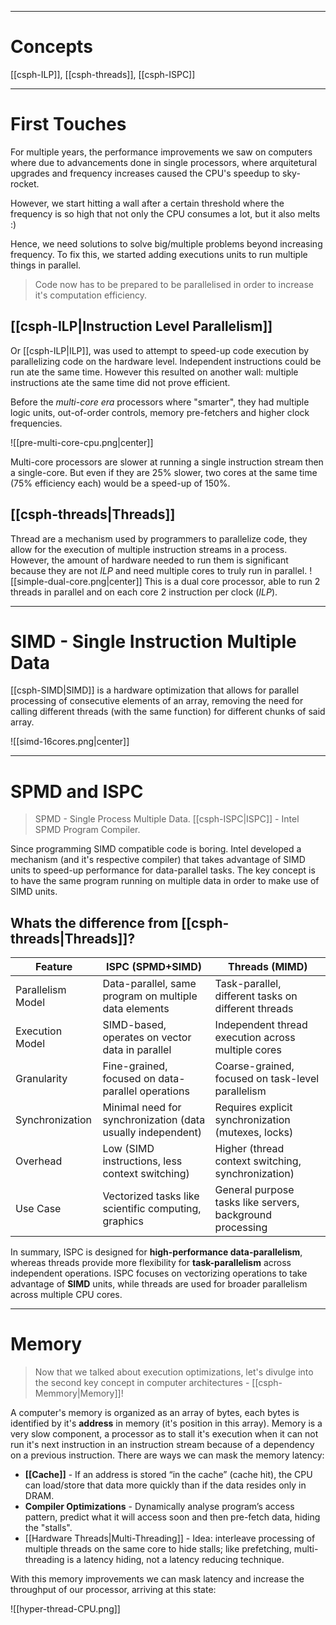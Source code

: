 ***
# Concepts
[[csph-ILP]], [[csph-threads]], [[csph-ISPC]]

***
# First Touches

For multiple years, the performance improvements we saw on computers where due to advancements done in single processors, where arquitetural upgrades and frequency increases caused the CPU's speedup to sky-rocket.

However, we start hitting a wall after a certain threshold where the frequency is so high that not only the CPU consumes a lot, but it also melts :)

Hence, we need solutions to solve big/multiple problems beyond increasing frequency. To fix this, we started adding executions units to run multiple things in parallel.

> Code now has to be prepared to be parallelised in order to increase it's computation efficiency. 
## [[csph-ILP|Instruction Level Parallelism]]

Or [[csph-ILP|ILP]], was used to attempt to speed-up code execution by parallelizing code on the hardware level. Independent instructions could be run ate the same time.
However this resulted on another wall: multiple instructions ate the same time did not prove efficient.

Before the *multi-core era* processors where "smarter", they had multiple logic units, out-of-order controls, memory pre-fetchers and higher clock frequencies.

![[pre-multi-core-cpu.png|center]]

Multi-core processors are slower at running a single instruction stream then a single-core.
But even if they are 25% slower, two cores at the same time (75% efficiency each) would be a speed-up of 150%.

## [[csph-threads|Threads]]

Thread are a mechanism used by programmers to parallelize code, they allow for the execution of multiple instruction streams in a process. However, the amount of hardware needed to run them is significant because they are not *ILP* and need multiple cores to truly run in parallel.
![[simple-dual-core.png|center]]
This is a dual core processor, able to run 2 threads in parallel and on each core 2 instruction per clock (*ILP*).
***
# SIMD - Single Instruction Multiple Data

[[csph-SIMD|SIMD]] is a hardware optimization that allows for parallel processing of consecutive elements of an array, removing the need for calling different threads (with the same function) for different chunks of said array.

![[simd-16cores.png|center]]
***
# SPMD and ISPC

> SPMD - Single Process Multiple Data.
> [[csph-ISPC|ISPC]] - Intel SPMD Program Compiler.

Since programming SIMD compatible code is boring. Intel developed a mechanism (and it's respective compiler) that takes advantage of SIMD units to speed-up performance for data-parallel tasks.
The key concept is to have the same program running on multiple data in order to make use of SIMD units.

## Whats the difference from [[csph-threads|Threads]]?

| Feature           | ISPC (SPMD+SIMD)                                            | Threads (MIMD)                                            |
| ----------------- | ----------------------------------------------------------- | --------------------------------------------------------- |
| Parallelism Model | Data-parallel, same program on multiple data elements       | Task-parallel, different tasks on different threads       |
| Execution Model   | SIMD-based, operates on vector data in parallel             | Independent thread execution across multiple cores        |
| Granularity       | Fine-grained, focused on data-parallel operations           | Coarse-grained, focused on task-level parallelism         |
| Synchronization   | Minimal need for synchronization (data usually independent) | Requires explicit synchronization (mutexes, locks)        |
| Overhead          | Low (SIMD instructions, less context switching)             | Higher (thread context switching, synchronization)        |
| Use Case          | Vectorized tasks like scientific computing, graphics        | General purpose tasks like servers, background processing |
In summary, ISPC is designed for **high-performance data-parallelism**, whereas threads provide more flexibility for **task-parallelism** across independent operations. ISPC focuses on vectorizing operations to take advantage of **SIMD** units, while threads are used for broader parallelism across multiple CPU cores.
***
# Memory

> Now that we talked about execution optimizations, let's divulge into the second key concept in computer architectures - [[csph-Memmory|Memory]]!

A computer's memory is organized as an array of bytes, each bytes is identified by it's **address** in memory (it's position in this array).
Memory is a very slow component, a processor as to stall it's execution when it can not run it's next instruction in an instruction stream because of a dependency on a previous instruction.
There are ways we can mask the memory latency:

- **[[Cache]]** - If an address is stored “in the cache” (cache hit), the CPU can load/store that data more quickly than if the data resides only in DRAM.
- **Compiler Optimizations** - Dynamically analyse program’s access pattern, predict what it will access soon and then pre-fetch data, hiding the "stalls".
- [[Hardware Threads|Multi-Threading]] - Idea: interleave processing of multiple threads on the same core to hide stalls; like prefetching, multi-threading is a latency hiding, not a latency reducing technique.

With this memory improvements we can mask latency and increase the throughput of our processor, arriving at this state:

![[hyper-thread-CPU.png]]